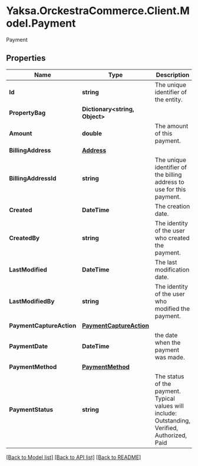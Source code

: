 # Yaksa.OrckestraCommerce.Client.Model.Payment
Payment

## Properties

Name | Type | Description | Notes
------------ | ------------- | ------------- | -------------
**Id** | **string** | The unique identifier of the entity. | 
**PropertyBag** | **Dictionary&lt;string, Object&gt;** |  | [optional] 
**Amount** | **double** | The amount of this payment. | [optional] 
**BillingAddress** | [**Address**](Address.md) |  | [optional] 
**BillingAddressId** | **string** | The unique identifier of the billing address to use for this payment. | [optional] 
**Created** | **DateTime** | The creation date. | [optional] 
**CreatedBy** | **string** | The identity of the user who created the payment. | [optional] 
**LastModified** | **DateTime** | The last modification date. | [optional] 
**LastModifiedBy** | **string** | The identity of the user who modified the payment. | [optional] 
**PaymentCaptureAction** | [**PaymentCaptureAction**](PaymentCaptureAction.md) |  | [optional] 
**PaymentDate** | **DateTime** | the date when the payment was made. | [optional] 
**PaymentMethod** | [**PaymentMethod**](PaymentMethod.md) |  | [optional] 
**PaymentStatus** | **string** | The status of the payment. Typical values will include: Outstanding, Verified, Authorized, Paid | [optional] 

[[Back to Model list]](../README.md#documentation-for-models) [[Back to API list]](../README.md#documentation-for-api-endpoints) [[Back to README]](../README.md)

